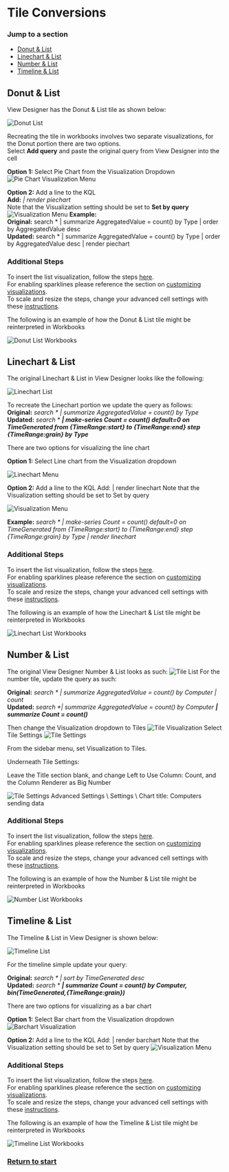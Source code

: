 # Tile Conversions

### Jump to a section
* [Donut & List](#Donut-&-List)
* [Linechart & List](#Linechart-&-List)
* [Number & List](#Donut-&-List)
* [Timeline & List](#Timeline-&-List)
## Donut & List <a id="Donut-&-List"></a>


View Designer has the Donut & List tile as shown below:

![Donut List](./Examples/DonutList.png)

Recreating the tile in workbooks involves two separate visualizations, for the Donut portion there are two options.\
Select **Add query** and paste the original query from View Designer into the cell

**Option 1:** Select Pie Chart from the Visualization Dropdown
 ![Pie Chart Visualization Menu](./Examples/PieChart.png)

**Option 2:** Add a line to the KQL\
**Add:** _| render piechart_\
Note that the Visualization setting should be set to **Set by query**
 ![Visualization Menu](./Examples/SetByQuery.png)
**Example:**\
**Original:** search * | summarize AggregatedValue = count() by Type | order by AggregatedValue desc \
**Updated:** search * | summarize AggregatedValue = count() by Type | order by AggregatedValue desc | render piechart

### Additional Steps

To insert the list visualization, follow the steps [here](./CommonSteps.md#List).\
For enabling sparklines please reference the section on [customizing visualizations](./CommonSteps.md#Sparkline).\
To scale and resize the steps, change your advanced cell settings with these [instructions](./CommonSteps.md#Advanced).

The following is an example of how the Donut & List tile might be reinterpreted in Workbooks

![Donut List Workbooks](./Examples/DonutWorkbooks.png)

## Linechart & List <a id="Linechart-&-List"></a>
The original Linechart & List in View Designer looks like the following:
 
![Linechart List](./Examples/LineList.png) 

To recreate the Linechart portion we update the query as follows:\
**Original:** _search * | summarize AggregatedValue = count() by Type_\
**Updated:** _search * **| make-series Count = count() default=0 on TimeGenerated from {TimeRange:start} to {TimeRange:end} step {TimeRange:grain} by Type**_

There are two options for visualizing the line chart

**Option 1:** Select Line chart from the Visualization dropdown
 
 ![Linechart Menu](./Examples/LineViz.png)

**Option 2:** Add a line to the KQL
Add: | render linechart
Note that the Visualization setting should be set to Set by query

 ![Visualization Menu](./Examples/SetByQuery.png)

**Example:**
_search * | make-series Count = count() default=0 on TimeGenerated from {TimeRange:start} to {TimeRange:end} step {TimeRange:grain} by Type | render linechart_

### Additional Steps

To insert the list visualization, follow the steps [here](./CommonSteps.md#List).\
For enabling sparklines please reference the section on [customizing visualizations](./CommonSteps.md#Sparkline).\
To scale and resize the steps, change your advanced cell settings with these [instructions](./CommonSteps.md#Advanced).

The following is an example of how the Linechart & List tile might be reinterpreted in Workbooks

![Linechart List Workbooks](./Examples/LineWorkbooks.png)

## Number & List <a id="Number-&-List"></a>
The original View Designer Number & List looks as such:
 ![Tile List](./Examples/TileListEx.png)
For the number tile, update the query as such:

**Original:** _search * | summarize AggregatedValue = count() by Computer | count_\
**Updated:** _search *| summarize AggregatedValue = count() by Computer **| summarize Count = count()**_

Then change the Visualization dropdown to Tiles
 ![Tile Visualization](./Examples/TileViz.png)
Select Tile Settings
 ![Tile Settings](./Examples/TileSet.png)

From the sidebar menu, set Visualization to Tiles.

Underneath Tile Settings: 

Leave the Title section blank, and change Left to Use Column: Count, and the Column Renderer as Big Number


![Tile Settings](./Examples/TileSettings.png)
Advanced Settings \ Settings \ Chart title:  Computers sending data

### Additional Steps

To insert the list visualization, follow the steps [here](./CommonSteps.md#List).\
For enabling sparklines please reference the section on [customizing visualizations](./CommonSteps.md#Sparkline).\
To scale and resize the steps, change your advanced cell settings with these [instructions](./CommonSteps.md#Advanced).

The following is an example of how the Number & List tile might be reinterpreted in Workbooks

![Number List Workbooks](./Examples/NumberWorkbooks.png)

## Timeline & List <a id="Timeline-&-List"></a>
The Timeline & List in View Designer is shown below:

 ![Timeline List](./Examples/TimeList.png)

For the timeline simple update your query:

**Original:** _search * | sort by TimeGenerated desc_\
**Updated:** _search * **| summarize Count = count() by Computer, bin(TimeGenerated,{TimeRange:grain})**_

There are two options for visualizing as a bar chart

**Option 1:** Select Bar chart from the Visualization dropdown
 ![Barchart Visualization](./Examples/BarViz.png)
 
**Option 2:** Add a line to the KQL
Add: | render barchart
Note that the Visualization setting should be set to Set by query
 ![Visualization Menu](./Examples/SetByQuery.png)

 ### Additional Steps
 
To insert the list visualization, follow the steps [here](./CommonSteps.md#List).\
For enabling sparklines please reference the section on [customizing visualizations](./CommonSteps.md#Sparkline).\
To scale and resize the steps, change your advanced cell settings with these [instructions](./CommonSteps.md#Advanced).

The following is an example of how the Timeline & List tile might be reinterpreted in Workbooks

![Timeline List Workbooks](./Examples/TimeWorkbooks.png)


### [Return to start](./ViewDesignerOverview.md)
